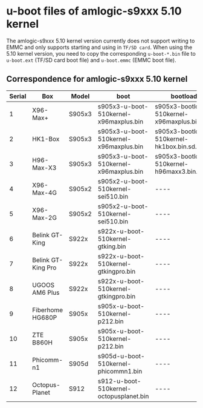 # u-boot files of amlogic-s9xxx 5.10 kernel

The amlogic-s9xxx 5.10 kernel version currently does not support writing to EMMC and only supports starting and using in `TF/SD card`. When using the 5.10 kernel version, you need to copy the corresponding `u-boot-*.bin` file to `u-boot.ext` (TF/SD card boot file) and `u-boot.emmc` (EMMC boot file).

## Correspondence for amlogic-s9xxx 5.10 kernel

| Serial | Box | Model | boot | bootloader |
| ---- | ---- | ---- | ---- | ---- |
| 1 | X96-Max+ | S905x3 | s905x3-u-boot-510kernel-x96maxplus.bin | s905x3-bootloader-510kernel-x96maxplus.bin.sd.bin |
| 2 | HK1-Box | S905x3 | s905x3-u-boot-510kernel-x96maxplus.bin | s905x3-bootloader-510kernel-hk1box.bin.sd.bin |
| 3 | H96-Max-X3 | S905x3 | s905x3-u-boot-510kernel-x96maxplus.bin | s905x3-bootloader-510kernel-h96maxx3.bin.sd.bin |
| 4 | X96-Max-4G | S905x2 | s905x2-u-boot-510kernel-sei510.bin | ---- |
| 5 | X96-Max-2G | S905x2 | s905x2-u-boot-510kernel-sei510.bin | ---- |
| 6 | Belink GT-King | S922x | s922x-u-boot-510kernel-gtking.bin | ---- |
| 7 | Belink GT-King Pro | S922x | s922x-u-boot-510kernel-gtkingpro.bin | ---- |
| 8 | UGOOS AM6 Plus | S922x | s922x-u-boot-510kernel-gtkingpro.bin | ---- |
| 9 | Fiberhome HG680P | S905x | s905x-u-boot-510kernel-p212.bin | ---- |
| 10 | ZTE B860H | S905x | s905x-u-boot-510kernel-p212.bin | ---- |
| 11 | Phicomm-n1 | S905d | s905d-u-boot-510kernel-phicommn1.bin | ---- |
| 12 | Octopus-Planet | S912 | s912-u-boot-510kernel-octopusplanet.bin | ---- |

